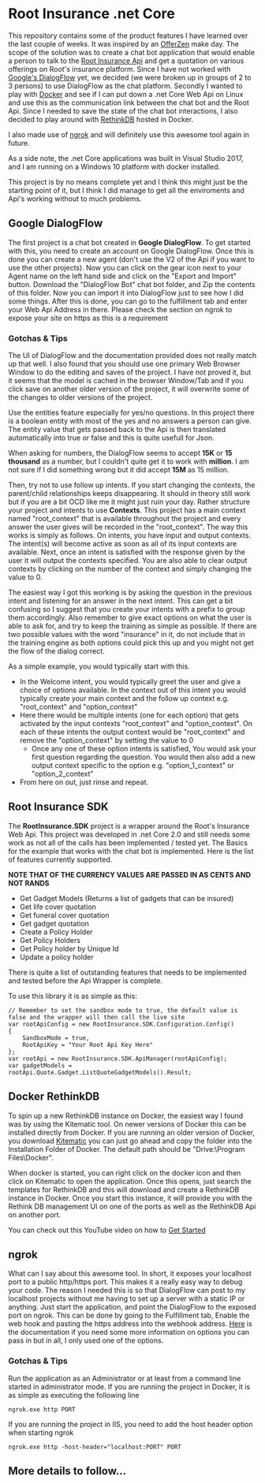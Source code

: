 # Root Insurance .net Core

This repository contains some of the product features I have learned over the last couple of weeks. It was inspired by an [OfferZen](https://www.offerzen.com/) make day.
The scope of the solution was to create a chat bot application that would enable a person to talk to the [Root Insurance Api](https://root.co.za/) and get a quotation on various offerings on Root's insurance platform.
Since I have not worked with [Google's DialogFlow](https://dialogflow.com/) yet, we decided (we were broken up in groups of 2 to 3 persons) to use DialogFlow as the chat platform.
Secondly I wanted to play with [Docker](https://www.docker.com/) and see if I can put down a .net Core Web Api on Linux and use this as the communication link between the chat bot and the Root Api. Since I needed
to save the state of the chat bot interactions, I also decided to play around with [RethinkDB](https://www.rethinkdb.com/) hosted in Docker.

I also made use of [ngrok](https://ngrok.com/) and will definitely use this awesome tool again in future. 

As a side note, the .net Core applications was built in Visual Studio 2017, and I am running on a Windows 10 platform with docker installed.

This project is by no means complete yet and I think this might just be the starting point of it, but I think I did manage to get all the enviroments and Api's working without to much problems.

## Google DialogFlow
The first project is a chat bot created in **Google DialogFlow**. To get started with this, you need to create an account on Google DialogFlow. 
Once this is done you can create a new agent (don't use the V2 of the Api if you want to use the other projects).
Now you can click on the gear icon next to your Agent name on the left hand side and click on the "Export and Import" button.
Download the "DialogFlow Bot" chat bot folder, and Zip the contents of this folder. Now you can import it into DialogFlow just to see how I did some things.
After this is done, you can go to the fulfillment tab and enter your Web Api Address in there. Please check the section on ngrok to expose your site on https as this is a requirement

### Gotchas & Tips
The UI of DialogFlow and the documentation provided does not really match up that well. I also found that you should use one primary Web Browser Window to do the editing and saves of the project. I have not proved it, but it seems that the model is 
cached in the browser Window/Tab and if you click save on another older version of the project, it will overwrite some of the changes to older versions of the project.

Use the entities feature especially for yes/no questions. In this project there is a boolean entity with most of the yes and no answers a person can give. The entity value that gets passed back to the Api is then translated automatically into true or false and
this is quite usefull for Json.

When asking for numbers, the DialogFlow seems to accept **15K** or **15 thousand** as a number, but I couldn't quite get it to work with **million**. I am not sure if I did something wrong but it did accept **15M** as 15 million.
 
Then, try not to use follow up intents. If you start changing the contexts, the parent/child relationships keeps disappearing. It should in theory still work but if you are a bit OCD like me it might just ruin your day. Rather structure your
project and intents to use __Contexts__. This project has a main context named "root_context" that is available throughout the project and every answer the user gives will be recorded in the "root_context".
The way this works is simply as follows. On intents, you have input and output contexts. The intent(s) will become active as soon as all of its input contexts are available. Next, once an intent is satisfied with the response given by the user it
will output the contexts specified. You are also able to clear output contexts by clicking on the number of the context and simply changing the value to 0.

The easiest way I got this working is by asking the question in the previous intent and listening for an answer in the next intent. This can get a bit confusing so I suggest that you create your intents with a prefix to group them accordingly. Also remember to
give exact options on what the user is able to ask for, and try to keep the training as simple as possible. If there are two possible values with the word "insurance" in it, do not include that in the training engine as both options could pick this up and 
you might not get the flow of the dialog correct.

As a simple example, you would typically start with this.
* In the Welcome intent, you would typically greet the user and give a choice of options available. In the context out of this intent you would typically create your main context and the follow up context e.g. "root_context" and "option_context"
* Here there would be multiple intents (one for each option) that gets activated by the input contexts "root_context" and "option_context". On each of these intents the output context would be "root_context" and remove the "option_context" by setting the value to 0
  * Once any one of these option intents is satisfied, You would ask your first question regarding the question. You would then also add a new output context specific to the option e.g. "option_1_context" or "option_2_context"
* From here on out, just rinse and repeat.  

## Root Insurance SDK
The **RootInsurance.SDK** project is a wrapper around the Root's Insurance Web Api. This project was developed in .net Core 2.0 and still needs some work as not all of the calls has been implemented / tested yet.
The Basics for the example that works with the chat bot is implemented. Here is the list of features currently supported.

__NOTE THAT OF THE CURRENCY VALUES ARE PASSED IN AS CENTS AND NOT RANDS__

* Get Gadget Models (Returns a list of gadgets that can be insured)
* Get life cover quotation
* Get funeral cover quotation
* Get gadget quotation
* Create a Policy Holder
* Get Policy Holders
* Get Policy holder by Unique Id
* Update a policy holder

There is quite a list of outstanding features that needs to be implemented and tested before the Api Wrapper is complete.

To use this library it is as simple as this:
```
// Remember to set the sandbox mode to true, the default value is false and the wrapper will then call the live site
var rootApiConfig = new RootInsurance.SDK.Configuration.Config()
{
    SandboxMode = true,
    RootApiKey = "Your Root Api Key Here"
};
var rootApi = new RootInsurance.SDK.ApiManager(rootApiConfig);
var gadgetModels = rootApi.Quote.Gadget.ListQuoteGadgetModels().Result;
```

## Docker RethinkDB
To spin up a new RethinkDB instance on Docker, the easiest way I found was by using the Kitematic tool. On newer versions of Docker this can be installed directly from Docker. 
If you are running an older version of Docker, you download [Kitematic](https://kitematic.com/) you can just go ahead and copy the folder into the Installation Folder of Docker. The default path should be "Drive:\Program Files\Docker".

When docker is started, you can right click on the docker icon and then click on Kitematic to open the application. Once this opens, just search the templates for RethinkDB and this will download and create a RethinkDB instance in Docker. Once
you start this instance, it will provide you with the Rethink DB management UI on one of the ports as well as the RethinkDB Api on another port.

You can check out this YouTube video on how to [Get Started](https://www.youtube.com/watch?v=UUZD7PCBbHg)

## ngrok
What can I say about this awesome tool. In short, it exposes your localhost port to a public http/https port. This makes it a really easy way to debug your code. The reason I needed this is so that DialogFlow can post to my localhost projects without me having to
set up a server with a static IP or anything. Just start the application, and point the DialogFlow to the exposed port on ngrok. This can be done by going to the Fulfillment tab, Enable the web hook and pasting the https address into the webhook address. [Here](https://ngrok.com/docs#expose) is the documentation if you need some more information on options you can pass in but in all, I only used
one of the options.

### Gotchas & Tips
Run the application as an Administrator or at least from a command line started in administrator mode.
If you are running the project in Docker, it is as simple as executing the following line

```
ngrok.exe http PORT
```

If you are running the project in IIS, you need to add the host header option when starting ngrok
```
ngrok.exe http -host-header="localhost:PORT" PORT
```


## More details to follow...